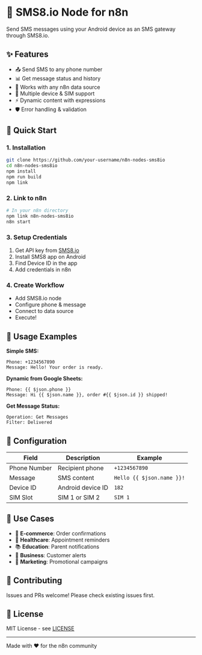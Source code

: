 # 📱 SMS8.io Node for n8n

Send SMS messages using your Android device as an SMS gateway through SMS8.io.

## ✨ Features

- 📤 Send SMS to any phone number
- 📊 Get message status and history
- 🔄 Works with any n8n data source
- 📱 Multiple device & SIM support
- ⚡ Dynamic content with expressions
- 🛡️ Error handling & validation

## 🚀 Quick Start

### 1. Installation
```bash
git clone https://github.com/your-username/n8n-nodes-sms8io
cd n8n-nodes-sms8io
npm install
npm run build
npm link
```

### 2. Link to n8n
```bash
# In your n8n directory
npm link n8n-nodes-sms8io
n8n start
```

### 3. Setup Credentials
1. Get API key from [SMS8.io](https://app.sms8.io/api.php)
2. Install SMS8 app on Android
3. Find Device ID in the app
4. Add credentials in n8n

### 4. Create Workflow
- Add SMS8.io node
- Configure phone & message
- Connect to data source
- Execute!

## 📝 Usage Examples

**Simple SMS:**
```
Phone: +1234567890
Message: Hello! Your order is ready.
```

**Dynamic from Google Sheets:**
```
Phone: {{ $json.phone }}
Message: Hi {{ $json.name }}, order #{{ $json.id }} shipped!
```

**Get Message Status:**
```
Operation: Get Messages
Filter: Delivered
```

## 🔧 Configuration

| Field | Description | Example |
|-------|-------------|---------|
| Phone Number | Recipient phone | `+1234567890` |
| Message | SMS content | `Hello {{ $json.name }}!` |
| Device ID | Android device ID | `182` |
| SIM Slot | SIM 1 or SIM 2 | `SIM 1` |

## 🎯 Use Cases

- 🛒 **E-commerce**: Order confirmations
- 🏥 **Healthcare**: Appointment reminders  
- 📚 **Education**: Parent notifications
- 💼 **Business**: Customer alerts
- 🎯 **Marketing**: Promotional campaigns

## 🤝 Contributing

Issues and PRs welcome! Please check existing issues first.

## 📄 License

MIT License - see [LICENSE](LICENSE)

---

Made with ❤️ for the n8n community

